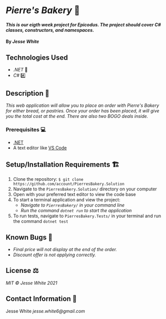 # _Pierre's Bakery_ 🍞
#### _This is our eigth week project for Epicodus. The project should cover C# classes, constructors, and namespaces._
#### By _Jesse White_
## Technologies Used
* _.NET_ 🥅
* _C#_ #️⃣
## Description 📜
_This web application will allow you to place an order with Pierre's Bakery for either bread, or pastries. Once your order has been placed, it will give you the total cost at the end. There are also two BOGO deals inside._
### Prerequisites 💻
* [.NET](https://dotnet.microsoft.com/)
* A text editor like [VS Code](https://code.visualstudio.com/)
## Setup/Installation Requirements 🏗
1. Clone the repository: `$ git clone https://github.com/account/PierresBakery.Solution`
2. Navigate to the `PierresBakery.Solution/` directory on your computer
3. Open with your preferred text editor to view the code base
4. To start a terminal application and view the project:
    * _Navigate to `PierresBakery/` in your command line_
    * _Run the command `dotnet run` to start the application_
5. To run tests, navigate to `PierresBakery.Tests/` in your terminal and run the command `dotnet test`
## Known Bugs 🐛
* _Final price will not display at the end of the order._
* _Discount offer is not applying correctly._
## License ⚖
_MIT © Jesse White 2021_
## Contact Information 🤳
Jesse White _jesse.white6@gmail.com_